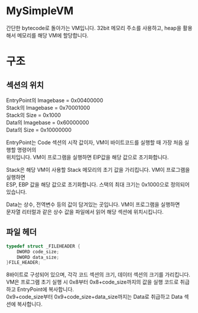 # MySimpleVM
간단한 bytecode로 돌아가는 VM입니다. 32bit 메모리 주소를 사용하고, heap을 활용해서 
메모리를 해당 VM에 할당합니다.

# 구조
## 섹션의 위치
EntryPoint의 Imagebase = 0x00400000   
Stack의  Imagebase     = 0x70001000   
Stack의  Size          = 0x1000   
Data의 Imagebase       = 0x60000000   
Data의 Size            = 0x10000000   

EntryPoint는 Code 섹션의 시작 값이자, VM이 바이트코드를 실행할 때 가장 처음 실행할 명령어의    
위치입니다. VM이 프로그램을 실행하면 EIP값을 해당 값으로 초기화합니다.   

Stack은 해당 VM이 사용할 Stack 메모리의 초기 값을 가리킵니다. VM이 프로그램을 실행하면    
ESP, EBP 값을 해당 값으로 초기화합니다. 스택의 최대 크기는 0x1000으로 정의되어 있습니다.   

Data는 상수, 전역변수 등의 값이 담겨있는 곳입니다. VM이 프로그램을 실행하면   
문자열 리터럴과 같은 상수 값을 파일에서 읽어 해당 섹션에 위치시킵니다.    

## 파일 헤더
```C++
typedef struct _FILEHEADER {
	DWORD code_size;
	DWORD data_size;
}FILE_HEADER;
```
8바이트로 구성되어 있으며, 각각 코드 섹션의 크기, 데이터 섹션의 크기를 가리킵니다.    
VM은 프로그램 초기 실행 시 0x8부터 0x8+code_size까지의 값을 실행 코드로 취급하고 EntryPoint에 복사합니다.   
0x9+code_size부터 0x9+code_size+data_size까지는 Data로 취급하고 Data 섹션에 복사합니다.    
